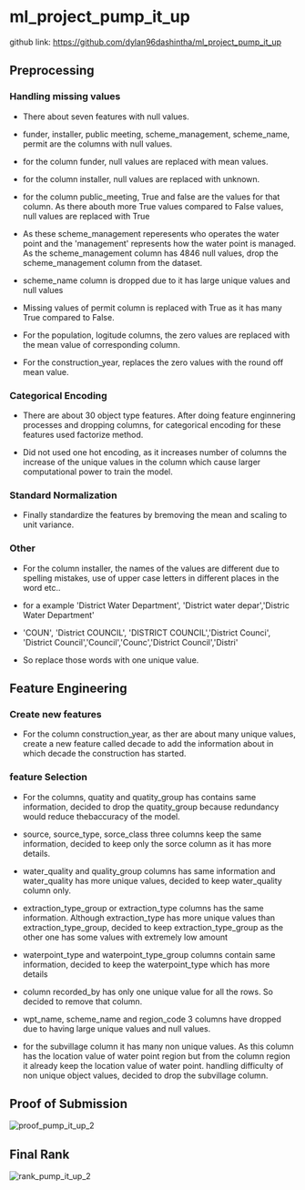 # ml_project_pump_it_up

github link: https://github.com/dylan96dashintha/ml_project_pump_it_up

## Preprocessing
### Handling missing values
* There about seven features with null values.

* funder, installer, public meeting, scheme_management, scheme_name, permit are the columns with null values.

* for the column funder, null values are replaced with mean values.

* for the column installer, null values are replaced with unknown.

* for the column public_meeting, True and false are the values for that column. As there abouth more True values compared to False values, null values are replaced with True

* As these scheme_management reperesents who operates the water point and the 'management' represents how the water point is managed. As the scheme_management column has 4846 null values, drop the scheme_management column from the dataset.

* scheme_name column is dropped due to it has large unique values and null values

* Missing values of permit column is replaced with True as it has many True compared to False.

* For the population, logitude columns, the zero values are replaced with the mean value of corresponding column.

* For the construction_year, replaces the zero values with the round off mean value.

### Categorical Encoding
* There are about 30 object type features. After doing feature enginnering processes and dropping columns,
for categorical encoding for these features used factorize method.

* Did not used one hot encoding, as it increases number of columns the increase of the unique values in the column which cause larger computational power to train the model.

### Standard Normalization
* Finally standardize the features by bremoving the mean and scaling to unit variance.

### Other
* For the column installer, the names of the values are different due to spelling mistakes, use of upper case letters in different places in the word etc..

* for a example 'District Water Department', 'District water depar','Distric Water Department'

* 'COUN', 'District COUNCIL', 'DISTRICT COUNCIL','District Counci', 'District Council','Council','Counc','District  Council','Distri'

* So replace those words with one unique value.


## Feature Engineering

### Create new features
* For the column construction_year, as ther are about many unique values, create a new feature called decade to add the information about in which decade the construction has started.

### feature Selection
* For the columns,  quatity and quatity_group has contains same information, decided to drop the quatity_group because redundancy would reduce thebaccuracy of the model.

* source, source_type, sorce_class three columns keep the same information, decided to keep only the sorce column as it has more details.

* water_quality and quality_group columns has same information and water_quality has more unique values, decided to keep water_quality column only.

* extraction_type_group or extraction_type columns has the same information. Although extraction_type has more unique values than extraction_type_group,  decided to keep extraction_type_group as the other one has some values with extremely low amount

* waterpoint_type and waterpoint_type_group columns contain same information, decided to keep the waterpoint_type which has more details

* column recorded_by has only one unique value for all the rows. So decided to remove that column.

* wpt_name, scheme_name and region_code 3 columns have dropped due to having large unique values and null values.

* for the subvillage column it has many non unique values. As this column has the location value of water point region but from the column region it already keep the location value of water point. handling difficulty of non unique object values, decided to drop the subvillage column.


## Proof of Submission
![proof_pump_it_up_2](https://user-images.githubusercontent.com/47697151/133602630-b87bee8f-f702-4d0a-893c-56d5e7471d81.PNG)


## Final Rank
![rank_pump_it_up_2](https://user-images.githubusercontent.com/47697151/133602680-e116f044-b452-45ab-9cf6-d2c3c38217ad.PNG)






